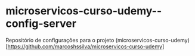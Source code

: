 # microservicos-curso-udemy--config-server
Repositório de configurações para o projeto (microservicos-curso-udemy)[https://github.com/marcoshssilva/microservicos-curso-udemy]
